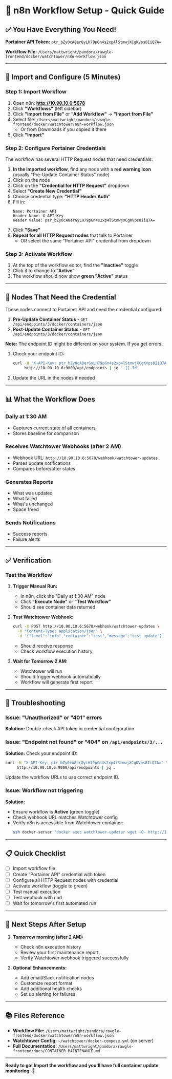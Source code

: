 # 🎯 n8n Workflow Setup - Quick Guide

## ✅ You Have Everything You Need!

**Portainer API Token:** `ptr_bZy0cA8erGyLH79pGn4s2xp4lStmwjXCgKVps8IiQ7A=`

**Workflow File:** `/Users/mattwright/pandora/rawgle-frontend/docker/watchtower/n8n-workflow.json`

---

## 🚀 Import and Configure (5 Minutes)

### Step 1: Import Workflow

1. Open n8n: **http://10.90.10.6:5678**
2. Click **"Workflows"** (left sidebar)
3. Click **"Import from File"** or **"Add Workflow"** → **"Import from File"**
4. Select file: `/Users/mattwright/pandora/rawgle-frontend/docker/watchtower/n8n-workflow.json`
   - Or from Downloads if you copied it there
5. Click **"Import"**

### Step 2: Configure Portainer Credentials

The workflow has several HTTP Request nodes that need credentials:

1. **In the imported workflow**, find any node with a **red warning icon** (usually "Pre-Update Container Status" node)
2. Click on the node
3. Click on the **"Credential for HTTP Request"** dropdown
4. Select **"Create New Credential"**
5. Choose credential type: **"HTTP Header Auth"**
6. Fill in:
   ```
   Name: Portainer API
   Header Name: X-API-Key
   Header Value: ptr_bZy0cA8erGyLH79pGn4s2xp4lStmwjXCgKVps8IiQ7A=
   ```
7. Click **"Save"**
8. **Repeat for all HTTP Request nodes** that talk to Portainer
   - OR select the same "Portainer API" credential from dropdown

### Step 3: Activate Workflow

1. At the top of the workflow editor, find the **"Inactive"** toggle
2. Click it to change to **"Active"**
3. The workflow should now show **green "Active"** status

---

## 🔧 Nodes That Need the Credential

These nodes connect to Portainer API and need the credential configured:

1. **Pre-Update Container Status** - `GET /api/endpoints/3/docker/containers/json`
2. **Post-Update Container Status** - `GET /api/endpoints/3/docker/containers/json`

**Note:** The endpoint ID might be different on your system. If you get errors:

1. Check your endpoint ID:
   ```bash
   curl -H "X-API-Key: ptr_bZy0cA8erGyLH79pGn4s2xp4lStmwjXCgKVps8IiQ7A=" \
        http://10.90.10.6:9000/api/endpoints | jq '.[].Id'
   ```
2. Update the URL in the nodes if needed

---

## 📊 What the Workflow Does

### Daily at 1:30 AM
- Captures current state of all containers
- Stores baseline for comparison

### Receives Watchtower Webhooks (after 2 AM)
- Webhook URL: `http://10.90.10.6:5678/webhook/watchtower-updates`
- Parses update notifications
- Compares before/after states

### Generates Reports
- What was updated
- What failed
- What's unchanged
- Space freed

### Sends Notifications
- Success reports
- Failure alerts

---

## ✅ Verification

### Test the Workflow

1. **Trigger Manual Run:**
   - In n8n, click the "Daily at 1:30 AM" node
   - Click **"Execute Node"** or **"Test Workflow"**
   - Should see container data returned

2. **Test Watchtower Webhook:**
   ```bash
   curl -X POST http://10.90.10.6:5678/webhook/watchtower-updates \
     -H "Content-Type: application/json" \
     -d '{"level":"info","container":"test","message":"test update"}'
   ```
   - Should receive response
   - Check workflow execution history

3. **Wait for Tomorrow 2 AM:**
   - Watchtower will run
   - Should trigger webhook automatically
   - Workflow will generate first report

---

## 🚨 Troubleshooting

### Issue: "Unauthorized" or "401" errors
**Solution:** Double-check API token in credential configuration

### Issue: "Endpoint not found" or "404" on `/api/endpoints/3/...`
**Solution:** Check your endpoint ID:
```bash
curl -H "X-API-Key: ptr_bZy0cA8erGyLH79pGn4s2xp4lStmwjXCgKVps8IiQ7A=" \
     http://10.90.10.6:9000/api/endpoints | jq .
```
Update the workflow URLs to use correct endpoint ID.

### Issue: Workflow not triggering
**Solution:**
- Ensure workflow is **Active** (green toggle)
- Check webhook URL matches Watchtower config
- Verify n8n is accessible from Watchtower container:
  ```bash
  ssh docker-server "docker exec watchtower-updater wget -O- http://10.90.10.6:5678 2>&1 | head"
  ```

---

## 📋 Quick Checklist

- [ ] Import workflow file
- [ ] Create "Portainer API" credential with token
- [ ] Configure all HTTP Request nodes with credential
- [ ] Activate workflow (toggle to green)
- [ ] Test manual execution
- [ ] Test webhook with curl
- [ ] Wait for tomorrow's first automated run

---

## 🎯 Next Steps After Setup

1. **Tomorrow morning (after 2 AM):**
   - Check n8n execution history
   - Review your first maintenance report
   - Verify Watchtower webhook triggered successfully

2. **Optional Enhancements:**
   - Add email/Slack notification nodes
   - Customize report format
   - Add additional health checks
   - Set up alerting for failures

---

## 📚 Files Reference

- **Workflow File:** `/Users/mattwright/pandora/rawgle-frontend/docker/watchtower/n8n-workflow.json`
- **Watchtower Config:** `~/watchtower/docker-compose.yml` (on server)
- **Full Documentation:** `/Users/mattwright/pandora/rawgle-frontend/docs/CONTAINER_MAINTENANCE.md`

---

**Ready to go! Import the workflow and you'll have full container update monitoring.** 🚀
